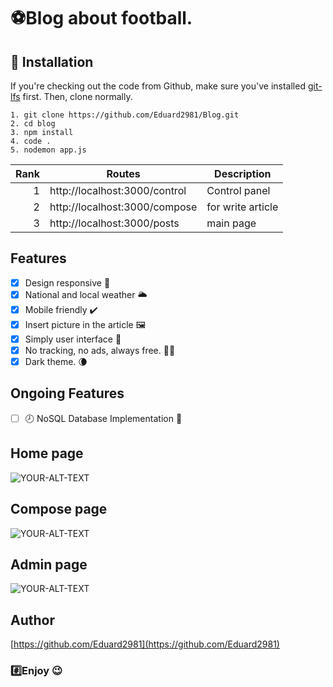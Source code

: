 
# ⚽Blog about football.

## 🚀 Installation

If you're checking out the code from Github, make sure you've installed
[git-lfs](https://git-scm.com/downloads) first. Then, clone normally.

    1. git clone https://github.com/Eduard2981/Blog.git
    2. cd blog
    3. npm install
    4. code .
    5. nodemon app.js

| Rank | Routes                         | Description     |
|-----:|--------------------------------|-----------------|
|     1| http://localhost:3000/control  | Control panel   |
|     2| http://localhost:3000/compose  |for write article|
|     3| http://localhost:3000/posts    |main page        |

## Features

- [x]  Design responsive :tada:
- [x]  National and local weather :sun_behind_large_cloud:
- [x]  Mobile friendly :heavy_check_mark:
- [x]  Insert picture in the article :framed_picture:	
- [x]  Simply user interface 🙌
- [x]  No tracking, no ads, always free. 📡🚫
- [x]  Dark theme. 🌘

## Ongoing Features
- [ ] :clock8:  NoSQL Database Implementation :electric_plug:

## Home page
<picture>
 <source media="(prefers-color-scheme: dark)" srcset="https://i.ibb.co/xGcNhQK/I-Football-3.png">
 <source media="(prefers-color-scheme: light)" srcset="https://i.ibb.co/xGcNhQK/I-Football-3.png">
 <img alt="YOUR-ALT-TEXT" src="https://i.ibb.co/xGcNhQK/I-Football-3.png">
</picture>

## Compose page

<picture>
 <source media="(prefers-color-scheme: dark)" srcset="https://i.ibb.co/nBNktmp/I-Football-1.png">
 <source media="(prefers-color-scheme: light)" srcset="https://i.ibb.co/nBNktmp/I-Football-1.png">
 <img alt="YOUR-ALT-TEXT" src="https://i.ibb.co/nBNktmp/I-Football-1.png">
</picture>

## Admin page

<picture>
 <source media="(prefers-color-scheme: dark)" srcset="https://i.ibb.co/VNmCNw2/I-Football.png">
 <source media="(prefers-color-scheme: light)" srcset="https://i.ibb.co/VNmCNw2/I-Football.png">
 <img alt="YOUR-ALT-TEXT" src="https://i.ibb.co/VNmCNw2/I-Football.png">
</picture>

## Author
[https://github.com/Eduard2981](https://github.com/Eduard2981)

### :hash:Enjoy :wink:
